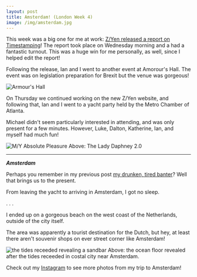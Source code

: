 ```yaml
---
layout: post
title: Amsterdam! (London Week 4)
image: /img/amsterdam.jpg
---
```


This week was a big one for me at work: [Z/Yen released a report on Timestamping](http://www.zyen.com/what-we-do/mutual-distributed-ledgers/65-publications/1776-timestamping-smart-ledgers-comparable-universal-traceable-immune.html)!
The report took place on Wednesday morning and a had a fantastic turnout. This was a huge win for me personally, as well, since I helped edit the report!

Following the release, Ian and I went to another event at Amorour's Hall. The event was on legislation preparation for Brexit but the venue was gorgeous!

![Armour's Hall](https://i.imgur.com/VdCfAZh.jpg)

On Thursday we continued working on the new Z/Yen website, and following that, Ian and I went to a yacht party held by the Metro Chamber of Atlanta.

Michael didn't seem particularly interested in attending, and was only present for a few minutes. However, Luke, Dalton, Katherine, Ian, and myself had much fun!

![M/Y Absolute Pleasure](https://i.imgur.com/sIcV5cL.jpg)
Above: The Lady Daphney 2.0

---
***Amsterdam***

Perhaps you remember in my previous post [my drunken, tired banter](/posts/spain-london-week-3)? Well that brings us to the present.

From leaving the yacht to arriving in Amsterdam, I got no sleep.

. . .

I ended up on a gorgeous beach on the west coast of the Netherlands, outside of the city itself.

The area was apparently a tourist destination for the Dutch, but hey, at least there aren't souvenir shops on ever street corner like Amsterdam!

![the tides receeded revealing a sandbar](https://i.imgur.com/nAyBTNH.jpg)
Above: the ocean floor revealed after the tides receeded in costal city near Amsterdam.

Check out my [Instagram](https://www.instagram.com/nishnha/) to see more photos from my trip to Amsterdam!
